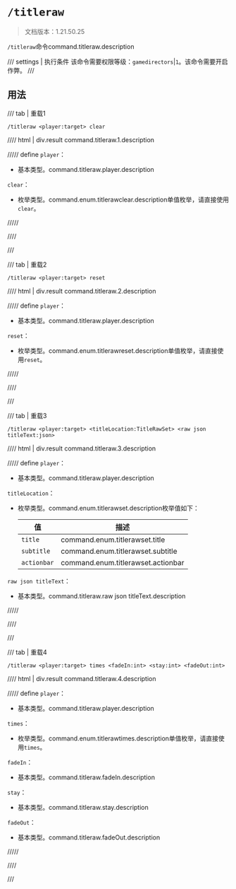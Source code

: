 # `/titleraw`

> 文档版本：1.21.50.25

`/titleraw`命令command.titleraw.description

/// settings | 执行条件
该命令需要权限等级：`gamedirectors`|`1`。该命令需要开启作弊。
///

## 用法

/// tab | 重载1
```mcfunction
/titleraw <player:target> clear
```

//// html | div.result
command.titleraw.1.description

///// define
`player`：<!-- md:samp target -->

- 基本类型。command.titleraw.player.description

`clear`：<!-- md:samp TitleRawClear -->

- 枚举类型。command.enum.titlerawclear.description单值枚举，请直接使用`clear`。


/////

////

///

/// tab | 重载2
```mcfunction
/titleraw <player:target> reset
```

//// html | div.result
command.titleraw.2.description

///// define
`player`：<!-- md:samp target -->

- 基本类型。command.titleraw.player.description

`reset`：<!-- md:samp TitleRawReset -->

- 枚举类型。command.enum.titlerawreset.description单值枚举，请直接使用`reset`。


/////

////

///

/// tab | 重载3
```mcfunction
/titleraw <player:target> <titleLocation:TitleRawSet> <raw json titleText:json>
```

//// html | div.result
command.titleraw.3.description

///// define
`player`：<!-- md:samp target -->

- 基本类型。command.titleraw.player.description

`titleLocation`：<!-- md:samp TitleRawSet -->

- 枚举类型。command.enum.titlerawset.description枚举值如下：

  |值|描述|
  |---|---|
  |`title`|command.enum.titlerawset.title|
  |`subtitle`|command.enum.titlerawset.subtitle|
  |`actionbar`|command.enum.titlerawset.actionbar|


`raw json titleText`：<!-- md:samp json -->

- 基本类型。command.titleraw.raw json titleText.description


/////

////

///

/// tab | 重载4
```mcfunction
/titleraw <player:target> times <fadeIn:int> <stay:int> <fadeOut:int>
```

//// html | div.result
command.titleraw.4.description

///// define
`player`：<!-- md:samp target -->

- 基本类型。command.titleraw.player.description

`times`：<!-- md:samp TitleRawTimes -->

- 枚举类型。command.enum.titlerawtimes.description单值枚举，请直接使用`times`。

`fadeIn`：<!-- md:samp int -->

- 基本类型。command.titleraw.fadeIn.description

`stay`：<!-- md:samp int -->

- 基本类型。command.titleraw.stay.description

`fadeOut`：<!-- md:samp int -->

- 基本类型。command.titleraw.fadeOut.description


/////

////

///
